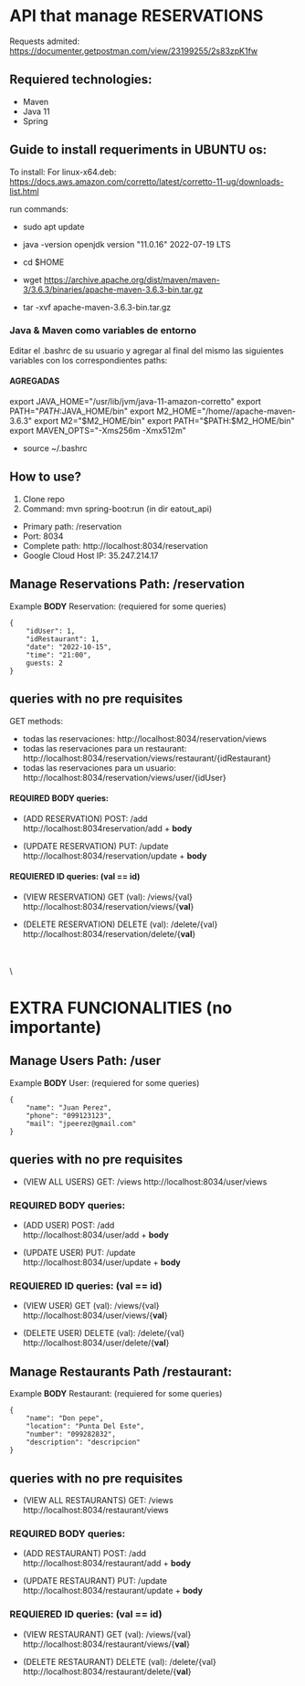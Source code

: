 # API that manage RESERVATIONS
Requests admited: https://documenter.getpostman.com/view/23199255/2s83zpK1fw

## Requiered technologies:
- Maven
- Java 11
- Spring

## Guide to install requeriments in UBUNTU os:


To install:
For linux-x64.deb: https://docs.aws.amazon.com/corretto/latest/corretto-11-ug/downloads-list.html

run commands: 
- sudo apt update

- java -version
openjdk version "11.0.16" 2022-07-19 LTS

- cd $HOME

- wget https://archive.apache.org/dist/maven/maven-3/3.6.3/binaries/apache-maven-3.6.3-bin.tar.gz

- tar -xvf apache-maven-3.6.3-bin.tar.gz

### Java & Maven como variables de entorno
Editar el .bashrc de su usuario y agregar al final del mismo las siguientes variables con los correspondientes paths:
#### AGREGADAS
export JAVA_HOME="/usr/lib/jvm/java-11-amazon-corretto"
export PATH="$PATH:$JAVA_HOME/bin"
export M2_HOME="/home/<user name>/apache-maven-3.6.3"
export M2="$M2_HOME/bin"
export PATH="$PATH:$M2_HOME/bin"
export MAVEN_OPTS="-Xms256m -Xmx512m"
	
- source ~/.bashrc


## How to use?
1. Clone repo
2. Command: mvn spring-boot:run  (in dir eatout_api)

- Primary path: /reservation
- Port: 8034
- Complete path: http://localhost:8034/reservation
- Google Cloud Host IP: 35.247.214.17

## Manage Reservations Path: /reservation

Example **BODY** Reservation: (requiered for some queries)
```
{
	"idUser": 1,
	"idRestaurant": 1,
	"date": "2022-10-15",
	"time": "21:00",
	guests: 2
}
```

## queries with no pre requisites
GET methods: 
- todas las reservaciones: http://localhost:8034/reservation/views
- todas las reservaciones para un restaurant: http://localhost:8034/reservation/views/restaurant/{idRestaurant}
- todas las reservaciones para un usuario: http://localhost:8034/reservation/views/user/{idUser}
	
	
	

#### **REQUIRED BODY** queries:
- (ADD RESERVATION) POST: /add  
http://localhost:8034reservation/add + **body**

- (UPDATE RESERVATION) PUT: /update  
http://localhost:8034/reservation/update + **body**

#### **REQUIERED ID** queries: (val == id)
- (VIEW RESERVATION) GET (val): /views/{val}  
http://localhost:8034/reservation/views/{**val**}

- (DELETE RESERVATION) DELETE (val): /delete/{val}  
http://localhost:8034/reservation/delete/{**val**}

\
\
\

# EXTRA FUNCIONALITIES (no importante)

## Manage Users Path: /user
Example **BODY** User: (requiered for some queries)
```
{
    "name": "Juan Perez",
    "phone": "099123123",
    "mail": "jpeerez@gmail.com"
}
```

## queries with no pre requisites
- (VIEW ALL USERS) GET: /views 
http://localhost:8034/user/views

### **REQUIRED BODY** queries:
- (ADD USER) POST: /add  
http://localhost:8034/user/add + **body**

- (UPDATE USER) PUT: /update  
http://localhost:8034/user/update + **body**

### **REQUIERED ID** queries: (val == id)
- (VIEW USER) GET (val): /views/{val}  
http://localhost:8034/user/views/{**val**}

- (DELETE USER) DELETE (val): /delete/{val}  
http://localhost:8034/user/delete/{**val**}



## Manage Restaurants Path /restaurant:
Example **BODY** Restaurant: (requiered for some queries)
```
{
    "name": "Don pepe",
    "location": "Punta Del Este",
    "number": "099282832",
    "description": "descripcion"
}
```

## queries with no pre requisites
- (VIEW ALL RESTAURANTS) GET: /views 
http://localhost:8034/restaurant/views

### **REQUIRED BODY** queries:
- (ADD RESTAURANT) POST: /add  
http://localhost:8034/restaurant/add + **body**

- (UPDATE RESTAURANT) PUT: /update  
http://localhost:8034/restaurant/update + **body**

### **REQUIERED ID** queries: (val == id)
- (VIEW RESTAURANT) GET (val): /views/{val}  
http://localhost:8034/restaurant/views/{**val**}

- (DELETE RESTAURANT) DELETE (val): /delete/{val}  
http://localhost:8034/restaurant/delete/{**val**} 


